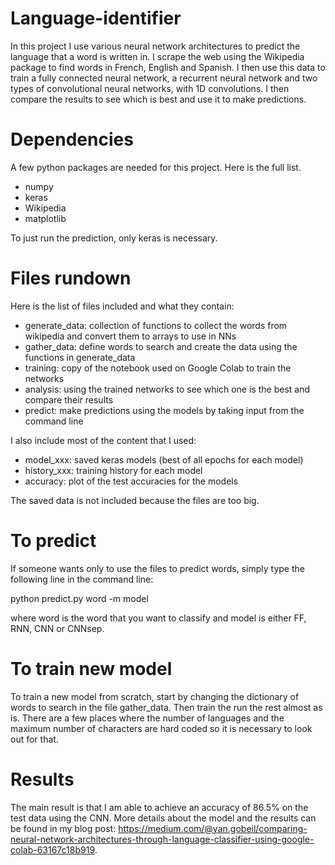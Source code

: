 # Language-identifier

In this project I use various neural network architectures to predict the language that a word is written in. I scrape the web using the Wikipedia package to find words in French, English and Spanish. I then use this data to train a fully connected neural network, a recurrent neural network and two types of convolutional neural networks, with 1D convolutions. I then compare the results to see which is best and use it to make predictions.

# Dependencies

A few python packages are needed for this project. Here is the full list.
- numpy
- keras
- Wikipedia
- matplotlib

To just run the prediction, only keras is necessary.

# Files rundown

Here is the list of files included and what they contain:
- generate_data: collection of functions to collect the words from wikipedia and convert them to arrays to use in NNs
- gather_data: define words to search and create the data using the functions in generate_data
- training: copy of the notebook used on Google Colab to train the networks
- analysis: using the trained networks to see which one is the best and compare their results
- predict: make predictions using the models by taking input from the command line

I also include most of the content that I used:
- model_xxx: saved keras models (best of all epochs for each model)
- history_xxx: training history for each model
- accuracy: plot of the test accuracies for the models

The saved data is not included because the files are too big.

# To predict

If someone wants only to use the files to predict words, simply type the following line in the command line:

python predict.py word -m model

where word is the word that you want to classify and model is either FF, RNN, CNN or CNNsep.

# To train new model

To train a new model from scratch, start by changing the dictionary of words to search in the file gather_data. Then train the run the rest almost as is. There are a few places where the number of languages and the maximum number of characters are hard coded so it is necessary to look out for that.

# Results

The main result is that I am able to achieve an accuracy of 86.5% on the test data using the CNN. More details about the model and the results can be found in my blog post: https://medium.com/@yan.gobeil/comparing-neural-network-architectures-through-language-classifier-using-google-colab-63167c18b919.
